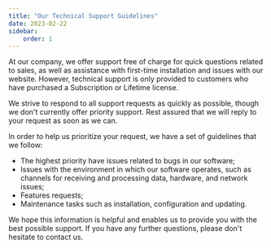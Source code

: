 ```yaml
---
title: "Our Technical Support Guidelines"
date: 2023-02-22
sidebar:
    order: 1
---
```


At our company, we offer support free of charge for quick questions related to sales, as well as assistance with first-time installation and issues with our website. However, technical support is only provided to customers who have purchased a Subscription or Lifetime license.

We strive to respond to all support requests as quickly as possible, though we don't currently offer priority support. Rest assured that we will reply to your request as soon as we can.

In order to help us prioritize your request, we have a set of guidelines that we follow:

- The highest priority have issues related to bugs in our software;
- Issues with the environment in which our software operates, such as channels for receiving and processing data, hardware, and network issues;
- Features requests;
- Maintenance tasks such as installation, configuration and updating.

We hope this information is helpful and enables us to provide you with the best possible support. If you have any further questions, please don't hesitate to contact us.
